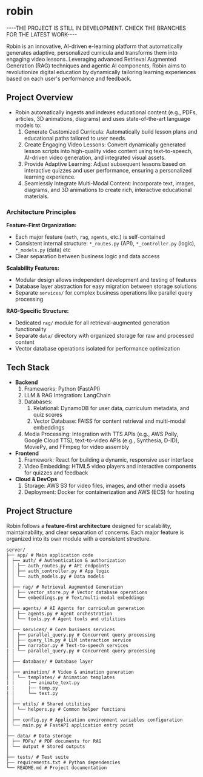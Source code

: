 # robin
----THE PROJECT IS STILL IN DEVELOPMENT. CHECK THE BRANCHES FOR THE LATEST WORK----

Robin is an innovative, AI-driven e-learning platform that automatically generates adaptive, personalized curricula and transforms them into engaging video lessons. Leveraging advanced Retrieval Augmented Generation (RAG) techniques and agentic AI components, Robin aims to revolutionize digital education by dynamically tailoring learning experiences based on each user's performance and feedback.

## Project Overview
 - Robin automatically ingests and indexes educational content (e.g., PDFs, articles, 3D animations, diagrams) and uses state-of-the-art language models to:
    1. Generate Customized Curricula: Automatically build lesson plans and educational paths tailored to user needs.
    2. Create Engaging Video Lessons: Convert dynamically generated lesson scripts into high-quality video content using text-to-speech, AI-driven video generation, and integrated visual assets.
    3. Provide Adaptive Learning: Adjust subsequent lessons based on interactive quizzes and user performance, ensuring a personalized learning experience.
    4. Seamlessly Integrate Multi-Modal Content: Incorporate text, images, diagrams, and 3D animations to create rich, interactive educational materials.

### Architecture Principles

**Feature-First Organization:**
- Each major feature (`auth`, `rag`, `agents`, etc.) is self-contained
- Consistent internal structure: `*_routes.py` (API), `*_controller.py` (logic), `*_models.py` (data) etc
- Clear separation between business logic and data access

**Scalability Features:**
- Modular design allows independent development and testing of features
- Database layer abstraction for easy migration between storage solutions
- Separate `services/` for complex business operations like parallel query processing

**RAG-Specific Structure:**
- Dedicated `rag/` module for all retrieval-augmented generation functionality
- Separate `data/` directory with organized storage for raw and processed content
- Vector database operations isolated for performance optimization

## Tech Stack
  - **Backend**
      1. Frameworks: Python (FastAPI)
      2. LLM & RAG Integration: LangChain 
      3. Databases:
            1. Relational: DynamoDB for user data, curriculum metadata, and quiz scores
            2. Vector Database: FAISS for content retrieval and multi-modal embeddings
      4. Media Processing: Integration with TTS APIs (e.g., AWS Polly, Google Cloud TTS), text-to-video APIs (e.g., Synthesia, D-ID), MoviePy, and FFmpeg for video assembly
  - **Frontend**
      1. Framework: React for building a dynamic, responsive user interface
      2. Video Embedding: HTML5 video players and interactive components for quizzes and feedback 
  - **Cloud & DevOps**
      1. Storage: AWS S3 for video files, images, and other media assets
      2. Deployment: Docker for containerization and AWS (ECS) for hosting

## Project Structure

Robin follows a **feature-first architecture** designed for scalability, maintainability, and clear separation of concerns. Each major feature is organized into its own module with a consistent structure.

```
server/
├── app/ # Main application code
│ ├── auth/ # Authentication & authorization
│ │ ├── auth_routes.py # API endpoints
│ │ ├── auth_controller.py # App logic
│ │ └── auth_models.py # Data models
│ │
│ ├── rag/ # Retrieval Augmented Generation
│ │ ├── vector_store.py # Vector database operations
│ │ └── embeddings.py # Text/multi-modal embeddings
│ │
│ ├── agents/ # AI Agents for curriculum generation
│ │ ├── agents.py # Agent orchestration
│ │ └── tools.py # Agent tools and utilities
│ │
│ ├── services/ # Core business services
│ │ ├── parallel_query.py # Concurrent query processing
│ │ ├── query_llm.py # LLM interaction service
│ │ ├── narrator.py # Text-to-speech services
| | └── parallel_query.py # Concurrent query processing
│ │
│ ├── database/ # Database layer
│ │
│ ├── animation/ # Video & animation generation
│ │ └── templates/ # Animation templates
| |     |── animate_text.py
| |     |── temp.py
| |     └── test.py     
│ │
│ ├── utils/ # Shared utilities
│ │ └── helpers.py # Common helper functions
│ │
│ ├── config.py # Application environment variables configuration
│ └── main.py # FastAPI application entry point
│
├── data/ # Data storage
│ ├── PDFs/ # PDF documents for RAG
│ └── output # Stored outputs
│
├── tests/ # Test suite
├── requirements.txt # Python dependencies
└── README.md # Project documentation
```